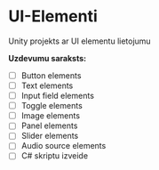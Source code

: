 # UI-Elementi
Unity projekts ar UI elementu lietojumu

**Uzdevumu saraksts:**
- [ ] Button elements
- [ ] Text elements
- [ ] Input field elements
- [ ] Toggle elements
- [ ] Image elements
- [ ] Panel elements
- [ ] Slider elements
- [ ] Audio source elements
- [ ] C# skriptu izveide
